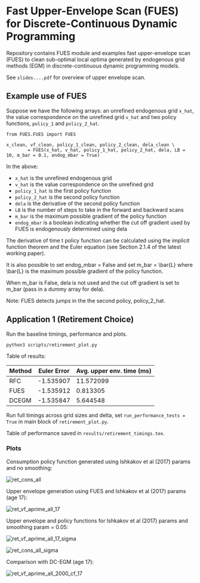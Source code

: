# Fast Upper-Envelope Scan (FUES) for Discrete-Continuous Dynamic Programming

Repository contains FUES module and examples fast upper-envelope scan (FUES) to clean sub-optimal local optima generated by endogenous grid methods (EGM) in discrete-continuous dynamic programming models.

See `slides....pdf` for overview of upper envelope scan. 

## Example use of FUES

Suppose we have the following arrays: an unrefined endogenous grid `x_hat`, the value correspondence on the unrefined grid `v_hat` 
and two policy functions, `policy_1` and `policy_2_hat`.

```
from FUES.FUES import FUES

x_clean, vf_clean, policy_1_clean, policy_2_clean, dela_clean \
        = FUES(x_hat, v_hat, policy_1_hat, policy_2_hat, dela, LB = 10, m_bar = 0.1, endog_mbar = True)
```

In the above:
- `x_hat` is the unrefined endogenous grid
- `v_hat` is the value correspondence on the unrefined grid
- `policy_1_hat` is the first policy function
- `policy_2_hat` is the second policy function
- `dela` is the derivative of the second policy function
- `LB` is the number of steps to take in the forward and backward scans
- `m_bar` is the maximum possible gradient of the policy function
- `endog_mbar` is a boolean indicating whether the cut off gradient used by FUES is endogenously determined using dela

The derivative of time t policy function can be calculated using the implicit function theorem and the Euler equation (see Section 2.1.4 of the latest working paper).  

It is also possible to set endog_mbar = False and set m_bar = \bar{L} where \bar{L} is the maximum possible gradient of the policy function. 

When m_bar is False, dela is not used and the cut off gradient is set to m_bar (pass in a dummy array for dela).

Note: FUES detects jumps in the the second policy, policy_2_hat. 

## Application 1 (Retirement Choice)

Run the baseline timings, performance and plots. 

```
python3 scripts/retirement_plot.py
```

Table of results:

| Method | Euler Error    | Avg. upper env. time (ms) |
|--------|----------------|---------------------------|
| RFC    | -1.535907      | 11.572099                 |
| FUES   | -1.535912      | 0.813305                  |
| DCEGM  | -1.535847      | 5.644548                  |


Run full timings across grid sizes and delta, set `run_performance_tests = True` in main block of `retirement_plot.py`. 

Table of performance saved in `results/retirement_timings.tex`.

### Plots 


Consumption policy function generated using Ishkakov et al (2017) params and no smoothing:

![ret_cons_all](https://user-images.githubusercontent.com/8477783/181183127-4bf48f5b-8280-4f9f-afe1-1730894c0e29.png)

Upper envelope generation using FUES and Ishkakov et al (2017) params (age 17):

![ret_vf_aprime_all_17](https://user-images.githubusercontent.com/8477783/216878574-7d240142-8e47-49e4-a0d6-98b6f460710c.png)

Upper envelope and policy functions for Ishkakov et al (2017) params and smoothing param = 0.05:

![ret_vf_aprime_all_17_sigma](https://user-images.githubusercontent.com/8477783/181172404-1b0bbb74-5c40-47c0-aff9-0d34b573f7f2.png)

![ret_cons_all_sigma](https://user-images.githubusercontent.com/8477783/181172415-72f866b9-348e-4de9-9855-fb509591deb2.png)

Comparison with DC-EGM (age 17):

![ret_vf_aprime_all_2000_cf_17](https://user-images.githubusercontent.com/8477783/216878773-3d031849-c26d-46a3-a231-7b19f1a8d793.png)


